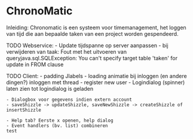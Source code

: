 ChronoMatic
===========

Inleiding:
Chronomatic is een systeem voor timemanagement, het loggen van tijd die aan bepaalde taken van een project worden gespendeerd.


TODO Webservice:
	- Update tijdspanne op server aanpassen
	- bij verwijderen van taak:
	Fout met het uitvoeren van queryjava.sql.SQLException:
	You can't specify target table 'taken' for update in FROM clause


TODO Client:
	- padding Jlabels
	- loading animatie bij inloggen (en andere dingen?) inloggen met thread
	- register new user
	- Logindialog (spinner) laten zien tot logindialog is geladen

	- Dialogbox voor gegevens indien extern account
	- saveShizzle -> updateShizzle, saveNewShizzle -> createShizzle of insertShizzle

	- Help tab? Eerste x openen, help dialog
	- Event handlers (bv. list) combineren
	test
